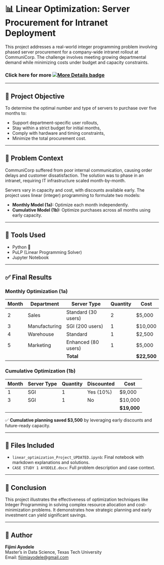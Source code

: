 
# 📊 Linear Optimization: Server Procurement for Intranet Deployment

This project addresses a real-world integer programming problem involving phased server procurement for a company-wide intranet rollout at CommuniCorp. The challenge involves meeting growing departmental demand while minimizing costs under budget and capacity constraints.

### Click here for more [![More Details badge](https://img.shields.io/badge/Click-Here-brightgreen.svg)](./linear_optimization_Project_UPDATED.ipynb)

---

## 🚀 Project Objective

To determine the optimal number and type of servers to purchase over five months to:

- Support department-specific user rollouts,
- Stay within a strict budget for initial months,
- Comply with hardware and timing constraints,
- Minimize the total procurement cost.

---

## 🧠 Problem Context

CommuniCorp suffered from poor internal communication, causing order delays and customer dissatisfaction. The solution was to phase in an intranet, requiring IT infrastructure scaled month-by-month.

Servers vary in capacity and cost, with discounts available early. The project uses linear (integer) programming to formulate two models:

- **Monthly Model (1a):** Optimize each month independently.
- **Cumulative Model (1b):** Optimize purchases across all months using early capacity.

---

## 🧮 Tools Used

- Python 🐍
- PuLP (Linear Programming Solver)
- Jupyter Notebook

---

## ✅ Final Results

### Monthly Optimization (1a)

| Month | Department     | Server Type         | Quantity | Cost     |
|-------|----------------|---------------------|----------|----------|
| 2     | Sales          | Standard (30 users) | 2        | $5,000   |
| 3     | Manufacturing  | SGI (200 users)     | 1        | $10,000  |
| 4     | Warehouse      | Standard            | 1        | $2,500   |
| 5     | Marketing      | Enhanced (80 users) | 1        | $5,000   |
|       |                | **Total**           |          | **$22,500** |

### Cumulative Optimization (1b)

| Month | Server Type     | Quantity | Discounted | Cost     |
|-------|------------------|----------|------------|----------|
| 1     | SGI              | 1        | Yes (10%)  | $9,000   |
| 3     | SGI              | 1        | No         | $10,000  |
|       |                  |          |            | **$19,000** |

✅ **Cumulative planning saved $3,500** by leveraging early discounts and future-ready capacity.

---

## 📎 Files Included

- `linear_optimization_Project_UPDATED.ipynb`: Final notebook with markdown explanations and solutions.
- `CASE STUDY 1 AYODELE.docx`: Full problem description and case context.

---

## 📌 Conclusion

This project illustrates the effectiveness of optimization techniques like Integer Programming in solving complex resource allocation and cost-minimization problems. It demonstrates how strategic planning and early investment can yield significant savings.

---

## 👤 Author

**Fijimi Ayodele**  
Master’s in Data Science, Texas Tech University  
Email: fijimiayodele@gmail.com
